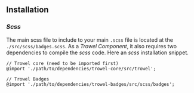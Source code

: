 ## Installation

### *Scss*
The main scss file to include to your main `.scss` file is located at the `./src/scss/badges.scss`. As a *Trowel Component*, it also requires two dependencies to compile the *scss* code. Here an *scss* installation snippet.

```
// Trowel core (need to be imported first)
@import './path/to/dependencies/trowel-core/src/trowel';

// Trowel Badges
@import './path/to/dependencies/trowel-badges/src/scss/badges';
```